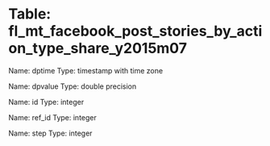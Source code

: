 Table: fl_mt_facebook_post_stories_by_action_type_share_y2015m07
================================================================

Name: dptime
Type: timestamp with time zone

Name: dpvalue
Type: double precision

Name: id
Type: integer

Name: ref_id
Type: integer

Name: step
Type: integer

